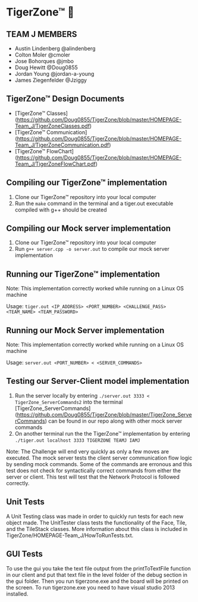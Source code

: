 ﻿# TigerZone™ :tiger:

## TEAM J MEMBERS
- Austin Lindenberg @alindenberg
- Colton Moler @cmoler
- Jose Bohorques @jmbo
- Doug Hewitt @Doug0855
- Jordan Young @jordan-a-young
- James Ziegenfelder @Jziggy

## TigerZone™ Design Documents
- [TigerZone™ Classes] (https://github.com/Doug0855/TigerZone/blob/master/HOMEPAGE-Team_J/TigerZoneClasses.pdf)
- [TigerZone™ Communication] (https://github.com/Doug0855/TigerZone/blob/master/HOMEPAGE-Team_J/TigerZoneCommunication.pdf)
- [TigerZone™ FlowChart] (https://github.com/Doug0855/TigerZone/blob/master/HOMEPAGE-Team_J/TigerZoneFlowChart.pdf)

## Compiling our TigerZone™ implementation
1. Clone our TigerZone™ repository into your local computer
2. Run the ```make``` command in the terminal and a tiger.out executable compiled with g++ should be created

## Compiling our Mock server implementation
1. Clone our TigerZone™ repository into your local computer
2. Run ```g++ server.cpp -o server.out``` to compile our mock server implementation

## Running our TigerZone™ implementation
Note: This implementation correctly worked while running on a Linux OS machine

Usage: ```tiger.out <IP_ADDRESS> <PORT_NUMBER> <CHALLENGE_PASS> <TEAM_NAME> <TEAM_PASSWORD>```

## Running our Mock Server implementation
Note: This implementation correctly worked while running on a Linux OS machine

Usage: ```server.out <PORT_NUMBER> < <SERVER_COMMANDS>```

## Testing our Server-Client model implementation
1. Run the server locally by entering ```./server.out 3333 < TigerZone_ServerCommands2``` into the terminal
   [TigerZone_ServerCommands] (https://github.com/Doug0855/TigerZone/blob/master/TigerZone_ServerCommands) can be found in our repo along with other mock server commands
2. On another terminal run the the TigerZone™ implementation by entering     
    ```./tiger.out localhost 3333 TIGERZONE TEAMJ IAMJ ```

Note: The Challenge will end very quickly as only a few moves are executed. The mock server tests the client server communication flow logic by sending mock commands. Some of the commands are erronous and this test does not check for syntactically correct commands from either the server or client. This test will test that the Network Protocol is followed correctly. 

## Unit Tests
A Unit Testing class was made in order to quickly run tests for each new object made. The UnitTester class tests the functionality of the Face, Tile, and the TileStack classes. More information about this class is included in TigerZone/HOMEPAGE-Team_J/HowToRunTests.txt.

## GUI Tests
To use the gui you take the text file output from the printToTextFile function in our client and put that text file in the level folder of the debug section in the gui folder. Then you run tigerzone.exe and the board will be printed on the screen. To run tigerzone.exe you need to have visual studio 2013 installed.
